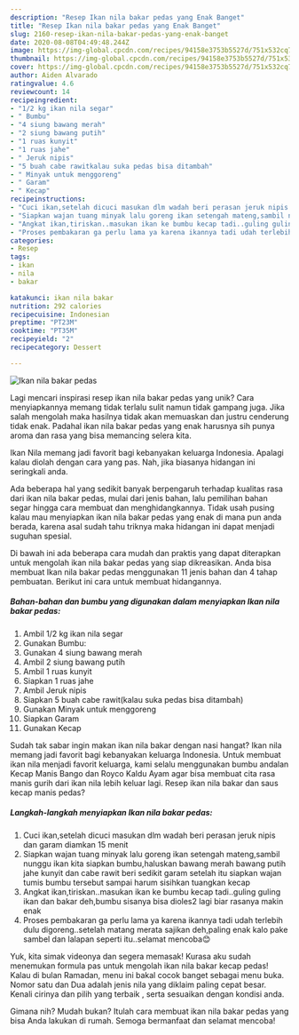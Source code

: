 ```yaml
---
description: "Resep Ikan nila bakar pedas yang Enak Banget"
title: "Resep Ikan nila bakar pedas yang Enak Banget"
slug: 2160-resep-ikan-nila-bakar-pedas-yang-enak-banget
date: 2020-08-08T04:49:48.244Z
image: https://img-global.cpcdn.com/recipes/94158e3753b5527d/751x532cq70/ikan-nila-bakar-pedas-foto-resep-utama.jpg
thumbnail: https://img-global.cpcdn.com/recipes/94158e3753b5527d/751x532cq70/ikan-nila-bakar-pedas-foto-resep-utama.jpg
cover: https://img-global.cpcdn.com/recipes/94158e3753b5527d/751x532cq70/ikan-nila-bakar-pedas-foto-resep-utama.jpg
author: Aiden Alvarado
ratingvalue: 4.6
reviewcount: 14
recipeingredient:
- "1/2 kg ikan nila segar"
- " Bumbu"
- "4 siung bawang merah"
- "2 siung bawang putih"
- "1 ruas kunyit"
- "1 ruas jahe"
- " Jeruk nipis"
- "5 buah cabe rawitkalau suka pedas bisa ditambah"
- " Minyak untuk menggoreng"
- " Garam"
- " Kecap"
recipeinstructions:
- "Cuci ikan,setelah dicuci masukan dlm wadah beri perasan jeruk nipis dan garam diamkan 15 menit"
- "Siapkan wajan tuang minyak lalu goreng ikan setengah mateng,sambil nunggu ikan kita siapkan bumbu,haluskan bawang merah bawang putih jahe kunyit dan cabe rawit beri sedikit garam setelah itu siapkan wajan tumis bumbu tersebut sampai harum sisihkan tuangkan kecap"
- "Angkat ikan,tiriskan..masukan ikan ke bumbu kecap tadi..guling guling ikan dan bakar deh,bumbu sisanya bisa dioles2 lagi biar rasanya makin enak"
- "Proses pembakaran ga perlu lama ya karena ikannya tadi udah terlebih dulu digoreng..setelah matang merata sajikan deh,paling enak kalo pake sambel dan lalapan seperti itu..selamat mencoba😊"
categories:
- Resep
tags:
- ikan
- nila
- bakar

katakunci: ikan nila bakar 
nutrition: 292 calories
recipecuisine: Indonesian
preptime: "PT23M"
cooktime: "PT35M"
recipeyield: "2"
recipecategory: Dessert

---
```



![Ikan nila bakar pedas](https://img-global.cpcdn.com/recipes/94158e3753b5527d/751x532cq70/ikan-nila-bakar-pedas-foto-resep-utama.jpg)

Lagi mencari inspirasi resep ikan nila bakar pedas yang unik? Cara menyiapkannya memang tidak terlalu sulit namun tidak gampang juga. Jika salah mengolah maka hasilnya tidak akan memuaskan dan justru cenderung tidak enak. Padahal ikan nila bakar pedas yang enak harusnya sih punya aroma dan rasa yang bisa memancing selera kita.

Ikan Nila memang jadi favorit bagi kebanyakan keluarga Indonesia. Apalagi kalau diolah dengan cara yang pas. Nah, jika biasanya hidangan ini seringkali anda.

Ada beberapa hal yang sedikit banyak berpengaruh terhadap kualitas rasa dari ikan nila bakar pedas, mulai dari jenis bahan, lalu pemilihan bahan segar hingga cara membuat dan menghidangkannya. Tidak usah pusing kalau mau menyiapkan ikan nila bakar pedas yang enak di mana pun anda berada, karena asal sudah tahu triknya maka hidangan ini dapat menjadi suguhan spesial.


Di bawah ini ada beberapa cara mudah dan praktis yang dapat diterapkan untuk mengolah ikan nila bakar pedas yang siap dikreasikan. Anda bisa membuat Ikan nila bakar pedas menggunakan 11 jenis bahan dan 4 tahap pembuatan. Berikut ini cara untuk membuat hidangannya.

<!--inarticleads1-->

##### Bahan-bahan dan bumbu yang digunakan dalam menyiapkan Ikan nila bakar pedas:

1. Ambil 1/2 kg ikan nila segar
1. Gunakan  Bumbu:
1. Gunakan 4 siung bawang merah
1. Ambil 2 siung bawang putih
1. Ambil 1 ruas kunyit
1. Siapkan 1 ruas jahe
1. Ambil  Jeruk nipis
1. Siapkan 5 buah cabe rawit(kalau suka pedas bisa ditambah)
1. Gunakan  Minyak untuk menggoreng
1. Siapkan  Garam
1. Gunakan  Kecap


Sudah tak sabar ingin makan ikan nila bakar dengan nasi hangat? Ikan nila memang jadi favorit bagi kebanyakan keluarga Indonesia. Untuk membuat ikan nila menjadi favorit keluarga, kami selalu menggunakan bumbu andalan Kecap Manis Bango dan Royco Kaldu Ayam agar bisa membuat cita rasa manis gurih dari ikan nila lebih keluar lagi. Resep ikan nila bakar dan saus kecap manis pedas? 

<!--inarticleads2-->

##### Langkah-langkah menyiapkan Ikan nila bakar pedas:

1. Cuci ikan,setelah dicuci masukan dlm wadah beri perasan jeruk nipis dan garam diamkan 15 menit
1. Siapkan wajan tuang minyak lalu goreng ikan setengah mateng,sambil nunggu ikan kita siapkan bumbu,haluskan bawang merah bawang putih jahe kunyit dan cabe rawit beri sedikit garam setelah itu siapkan wajan tumis bumbu tersebut sampai harum sisihkan tuangkan kecap
1. Angkat ikan,tiriskan..masukan ikan ke bumbu kecap tadi..guling guling ikan dan bakar deh,bumbu sisanya bisa dioles2 lagi biar rasanya makin enak
1. Proses pembakaran ga perlu lama ya karena ikannya tadi udah terlebih dulu digoreng..setelah matang merata sajikan deh,paling enak kalo pake sambel dan lalapan seperti itu..selamat mencoba😊


Yuk, kita simak videonya dan segera memasak! Kurasa aku sudah menemukan formula pas untuk mengolah ikan nila bakar kecap pedas! Kalau di bulan Ramadan, menu ini bakal cocok banget sebagai menu buka. Nomor satu dan Dua adalah jenis nila yang diklaim paling cepat besar. Kenali cirinya dan pilih yang terbaik , serta sesuaikan dengan kondisi anda. 

Gimana nih? Mudah bukan? Itulah cara membuat ikan nila bakar pedas yang bisa Anda lakukan di rumah. Semoga bermanfaat dan selamat mencoba!
